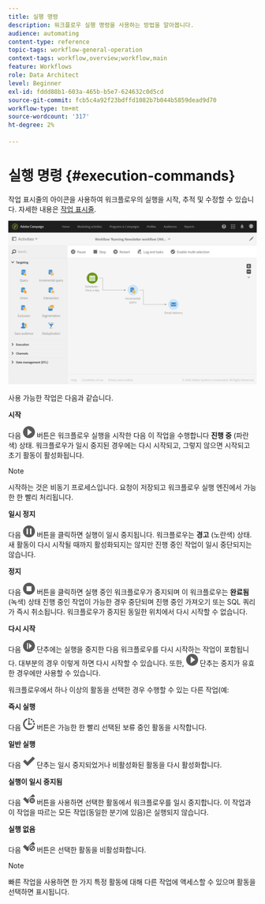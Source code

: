 ```yaml
---
title: 실행 명령
description: 워크플로우 실행 명령을 사용하는 방법을 알아봅니다.
audience: automating
content-type: reference
topic-tags: workflow-general-operation
context-tags: workflow,overview;workflow,main
feature: Workflows
role: Data Architect
level: Beginner
exl-id: fddd88b1-603a-465b-b5e7-624632c0d5cd
source-git-commit: fcb5c4a92f23bdffd1082b7b044b5859dead9d70
workflow-type: tm+mt
source-wordcount: '317'
ht-degree: 2%

---
```


# 실행 명령 {#execution-commands}

작업 표시줄의 아이콘을 사용하여 워크플로우의 실행을 시작, 추적 및 수정할 수 있습니다. 자세한 내용은 [작업 표시줄](../../automating/using/workflow-interface.md#action-bar).

![](assets/wkf_execution_2.png)

사용 가능한 작업은 다음과 같습니다.

**시작**

다음 ![](assets/play_darkgrey-24px.png) 버튼은 워크플로우 실행을 시작한 다음 이 작업을 수행합니다 **진행 중** (파란색) 상태. 워크플로우가 일시 중지된 경우에는 다시 시작되고, 그렇지 않으면 시작되고 초기 활동이 활성화됩니다.

>[!NOTE]
>
>시작하는 것은 비동기 프로세스입니다. 요청이 저장되고 워크플로우 실행 엔진에서 가능한 한 빨리 처리됩니다.

**일시 정지**

다음 ![](assets/pause_darkgrey-24px.png) 버튼을 클릭하면 실행이 일시 중지됩니다. 워크플로우는 **경고** (노란색) 상태. 새 활동이 다시 시작될 때까지 활성화되지는 않지만 진행 중인 작업이 일시 중단되지는 않습니다.

**정지**

다음 ![](assets/stop_darkgrey-24px.png) 버튼을 클릭하면 실행 중인 워크플로우가 중지되며 이 워크플로우는 **완료됨** (녹색) 상태 진행 중인 작업이 가능한 경우 중단되며 진행 중인 가져오기 또는 SQL 쿼리가 즉시 취소됩니다. 워크플로우가 중지된 동일한 위치에서 다시 시작할 수 없습니다.

**다시 시작**

다음 ![](assets/pauseplay_darkgrey-24px.png) 단추에는 실행을 중지한 다음 워크플로우를 다시 시작하는 작업이 포함됩니다. 대부분의 경우 이렇게 하면 다시 시작할 수 있습니다. 또한, ![](assets/play_darkgrey-24px.png) 단추는 중지가 유효한 경우에만 사용할 수 있습니다.

워크플로우에서 하나 이상의 활동을 선택한 경우 수행할 수 있는 다른 작업(예:

**즉시 실행**

다음 ![](assets/pending_darkgrey-24px.png) 버튼은 가능한 한 빨리 선택된 보류 중인 활동을 시작합니다.

**일반 실행**

다음 ![](assets/check_darkgrey-24px.png) 단추는 일시 중지되었거나 비활성화된 활동을 다시 활성화합니다.

**실행이 일시 중지됨**

다음 ![](assets/check_pause_darkgrey-24px.png) 버튼을 사용하면 선택한 활동에서 워크플로우를 일시 중지합니다. 이 작업과 이 작업을 따르는 모든 작업(동일한 분기에 있음)은 실행되지 않습니다.

**실행 없음**

다음 ![](assets/checkdisable.png) 버튼은 선택한 활동을 비활성화합니다.

>[!NOTE]
>
>빠른 작업을 사용하면 한 가지 특정 활동에 대해 다른 작업에 액세스할 수 있으며 활동을 선택하면 표시됩니다.
